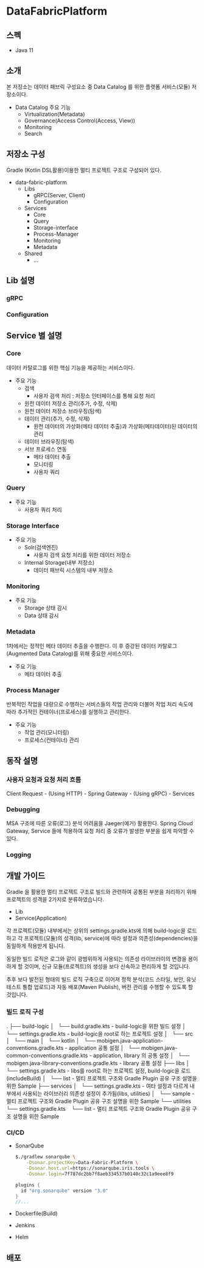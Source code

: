 # DataFabricPlatform

## 스펙

- Java 11

## 소개

본 저장소는 데이터 패브릭 구성요소 중 Data Catalog 를 위한
플랫폼 서비스(모듈) 저장소이다.

- Data Catalog 주요 기능
    - Virtualization(Metadata)
    - Governance(Access Control(Access, View))
    - Monitoring
    - Search

## 저장소 구성  
Gradle (Kotlin DSL활용)이용한 멀티 프로젝트 구조로 구성되어 있다.

- data-fabric-platform
    - Libs
      - gRPC(Server, Client)
      - Configuration
    - Services
        - Core
        - Query
        - Storage-interface
        - Process-Manager
        - Monitoring
        - Metadata
    - Shared
      - ...
    
## Lib 설명

### gRPC

### Configuration

## Service 별 설명  
### Core
데이터 카탈로그를 위한 핵심 기능을 제공하는 서비스이다.
- 주요 기능
  - 검색
    - 사용자 검색 처리 : 저장소 인터페이스를 통해 요청 처리 
  - 원천 데이터 저장소 관리(추가, 수정, 삭제)
  - 원천 데이터 저장소 브라우징(탐색)
  - 데이터 관리(추가, 수정, 삭제)
    - 원천 데이터의 가상화(메타 데이터 추출)과 가상화(메타데이터)된 데이터의 관리  
  - 데이터 브라우징(탐색)
  - 서브 프로세스 연동
    - 메타 데이터 추출  
    - 모니터링
    - 사용자 쿼리

### Query
- 주요 기능
  - 사용자 쿼리 처리

### Storage Interface
- 주요 기능
  - Solr(검색엔진)
    - 사용자 검색 요청 처리를 위한 데이터 저장소 
  - Internal Storage(내부 저장소)
    - 데이터 패브릭 시스템의 내부 저장소

### Monitoring
- 주요 기능
  - Storage 상태 감시
  - Data 상태 감시

### Metadata
1차에서는 정적인 메타 데이터 추출을 수행한다. 이 후 
증강된 데이터 카탈로그(Augmented Data Catalog)를 위해 중요한 서비스이다.

- 주요 기능
  - 메타 데이터 추출

### Process Manager
반복적인 작업을 대량으로 수행하는 서비스들의 작업 관리와 더불어 작업 처리 속도에 따라
추가적인 컨테이너(프로세스)를 실행하고 관리한다.
- 주요 기능
  - 작업 관리(모니터링)
  - 프로세스(컨테이너) 관리

## 동작 설명 
### 사용자 요청과 요청 처리 흐름  
Client Request - (Using HTTP) - Spring Gateway - (Using gRPC) - Services 

### Debugging
MSA 구조에 따른 오류(로그) 분석 어려움을 Jaeger(예거) 활용한다.
Spring Cloud Gateway, Service 들에 적용하여 요청 처리 중 오류가 발생한 부분을 쉽게 파악할 수 있다.

### Logging



## 개발 가이드  

Gradle 을 활용한 멀티 프로젝트 구조로 빌드와 관련하여 공통된 부분을 처리하기 위해 프로젝트의 성격을 2가지로 분류하였습니다.
- Lib
- Service(Application)

각 프로젝트(모듈) 내부에서는 상위의 settings.gradle.kts에 의해 build-logic을 로드하고 
각 프로젝트(모듈)의 성격(lib, service)에 따라 설정과 의존성(dependencies)을 동일하게 적용받게 됩니다.

동일한 빌드 로직은 로그와 같이 광범위하게 사용되는 의존성 라이브러이의 변경을 용이하게 할 것이며,
신규 모듈(프로젝트)의 생성을 보다 신속하고 편리하게 할 것입니다.

추후 보다 발전된 형태의 빌드 로직 구축으로 이어져 정적 분석(코드 스타일, 보안, 유닛테스트 통합 업로드)과 
자동 배포(Maven Publish), 버전 관리를 수행할 수 있도록 할 것입니다.

### 빌드 로직 구성 
.
├── build-logic
│   └── build.gradle.kts        - build-logic을 위한 빌드 설정
│   └── settings.gradle.kts     - build-logic을 root로 하는 프로젝트 설정
│   └── src
│       └── main
│           └── kotlin
│               └── mobigen.java-application-conventions.gradle.kts            - application 공통 설정 
│               └── mobigen.java-common-conventions.gradle.kts                 - application, library 의 공통 설정 
│               └── mobigen.java-library-conventions.gradle.kts                - library 공통 설정 
├── libs
│   └── settings.gradle.kts     - libs를 root로 하는 프로젝트 설정, build-logic을 로드 (includeBuild)
│   └── list                    - 멀티 프로젝트 구조와 Gradle Plugin 공유 구조 설명을 위한 Sample 
├── services
│   └── settings.gradle.kts     - 여타 설정과 다르게 내부에서 사용되는 라이브러리 의존성 설정이 추가됨(libs, utilities)
│   └── sample                  - 멀티 프로젝트 구조와 Gradle Plugin 공유 구조 설명을 위한 Sample
└── utilities
    └── settings.gradle.kts
    └── list                    - 멀티 프로젝트 구조와 Gradle Plugin 공유 구조 설명을 위한 Sample

### CI/CD  
- SonarQube
    ```bash
    $./gradlew sonarqube \
        -Dsonar.projectKey=Data-Fabric-Platform \
        -Dsonar.host.url=https://sonarqube.iris.tools \
        -Dsonar.login=7f787dc2bb7f8aeb334537b0140c32c1a9eee8f9
    ```

    ```groovy
    plugins {
      id "org.sonarqube" version "3.0"
    }
    //...
    ```
- Dockerfile(Build)
- Jenkins
- Helm

## 배포